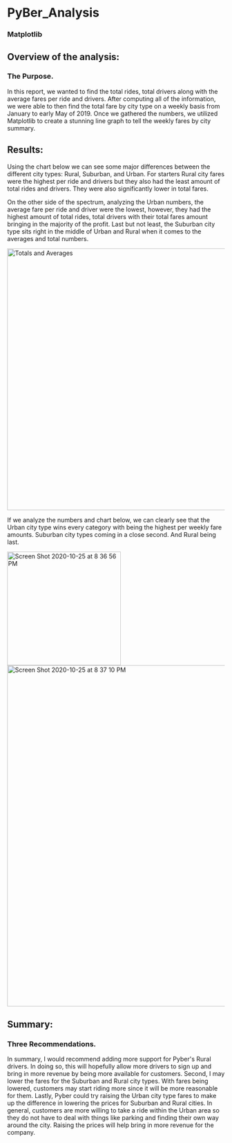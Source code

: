 # PyBer_Analysis

### Matplotlib

## Overview of the analysis: 

### The Purpose.

In this report, we wanted to find the total rides, total drivers along with the average fares per ride and drivers. After computing all of the information, we were able to then find the total fare by city type on a weekly basis from January to early May of 2019. Once we gathered the numbers, we utilized Matplotlib to create a stunning line graph to tell the weekly fares by city summary.  

## Results: 

Using the chart below we can see some major differences between the different city types: Rural, Suburban, and Urban. For starters Rural city fares were the highest per ride and drivers but they also had the least amount of total rides and drivers. They were also significantly lower in total fares. 

On the other side of the spectrum, analyzing the Urban numbers, the average fare per ride and driver were the lowest, however, they had the highest amount of total rides, total drivers with their total fares amount bringing in the majority of the profit. Last but not least, the Suburban city type sits right in the middle of Urban and Rural when it comes to the averages  and total numbers. 

<img width="606" alt="Totals and Averages" src="https://user-images.githubusercontent.com/71396367/97123464-5b0ec480-1702-11eb-9902-d6ff9efb5259.png">

If we analyze the numbers and chart below, we can clearly see that the Urban city type wins every category with being the highest per weekly fare amounts. Suburban city types coming in a close second. And Rural being last. 

<img width="263" alt="Screen Shot 2020-10-25 at 8 36 56 PM" src="https://user-images.githubusercontent.com/71396367/97123764-a70e3900-1703-11eb-866a-ce2d277f646e.png">

<img width="790" alt="Screen Shot 2020-10-25 at 8 37 10 PM" src="https://user-images.githubusercontent.com/71396367/97123814-e3da3000-1703-11eb-8708-fc60a561beec.png">


## Summary: 

### Three Recommendations.

In summary, I would recommend adding more support for Pyber's Rural drivers. In doing so, this will hopefully allow more drivers to sign up and bring in more revenue by being more available for customers. Second, I may lower the fares for the Suburban and Rural city types. With fares being lowered, customers may start riding more since it will be more reasonable for them. Lastly, Pyber could try raising the Urban city type fares to make up the difference in lowering the prices for Suburban and Rural cities. In general, customers are more willing to take a ride within the Urban area so they do not have to deal with things like parking and finding their own way around the city. Raising the prices will help bring in more revenue for the company. 
